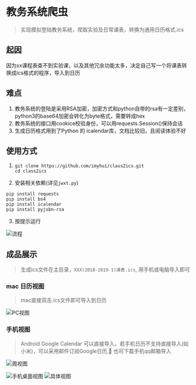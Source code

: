 # 教务系统爬虫

> 实现模拟登陆教务系统，爬取实验及日常课表，转换为通用日历格式.ics

## 起因
因为xx课程表查不到实验课，以及其他冗余功能太多，决定自己写一个将课表转换成ics格式的程序，导入到日历

## 难点
1. 教务系统的登陆是采用RSA加密，加密方式和python自带的rsa有一定差别，python3的base64加密会转化为byte格式，需要转成hex
2. 教务系统的接口用cookice校验身份，可以用requests.Session()保持会话
3. 生成日历格式用到了Python 的 icalendar库，文档比较旧，且阅读体验不好



## 使用方式
1. 
    ```
    git clone https://github.com/imyhui/class2ics.git
    cd class2ics
    ``` 
2. 安装相关依赖(详见`jwxt.py`)
```
pip install requests
pip install bs4
pip install icalendar
pip install pyjsbn-rsa
```
3. 按提示运行

![流程](/result/Process.png)

## 成品展示

> 生成ics文件在主目录，`XXX(2018-2019-1)课表.ics`, 用手机或电脑导入即可

### mac 日历视图
> mac直接双击.ics文件即可导入到日历

![PC视图](/result/PC_view.png)

### 手机视图

> Android Google Calendar 可以直接导入，若手机日历不支持直接导入(如小米)，可以采用邮件订阅Google日历, 也可下载手机qq邮箱导入

![周视图](/result/Week_view.png)

![手机桌面视图](/result/Desktop_view.jpg)
![具体视图](/result/Concrete_view.jpg)
